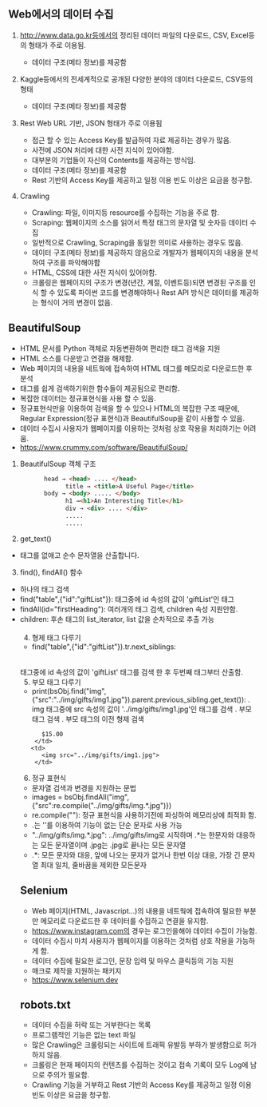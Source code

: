## Web에서의 데이터 수집

1. http://www.data.go.kr등에서의 정리된 데이터 파일의 다운로드, CSV, Excel등의 형태가 주로 이용됨.
   - 데이터 구조(메타 정보)를 제공함

2. Kaggle등에서의 전세계적으로 공개된 다양한 분야의 데이터 다운로드, CSV등의 형태
   - 데이터 구조(메타 정보)를 제공함
   
3. Rest Web URL 기반, JSON 형태가 주로 이용됨
   - 접근 할 수 있는 Access Key를 발급하여 자료 제공하는 경우가 많음.
   - 사전에 JSON 처리에 대한 사전 지식이 있어야함.
   - 대부분의 기업들이 자신의 Contents를 제공하는 방식임.
   - 데이터 구조(메타 정보)를 제공함
   - Rest 기반의 Access Key를 제공하고 일정 이용 빈도 이상은 요금을 청구함.

4. Crawling
   - Crawling: 파일, 이미지등 resource를 수집하는 기능을 주로 함.
   - Scraping: 웹페이지의 소스를 읽어서 특정 태그의 문자열 및 숫자등 데이터 수집
   - 일반적으로 Crawling, Scraping을 동일한 의미로 사용하는 경우도 많음.
   - 데이터 구조(메타 정보)를 제공하지 않음으로 개발자가 웹페이지의 내용을 분석하여 구조를 파악해야함
   - HTML, CSS에 대한 사전 지식이 있어야함.
   - 크롤링은 웹페이지의 구조가 변경(년간, 계절, 이벤트등)되면 변경된 구조를 인식 할 수 있도록
     파이썬 코드를 변경해야하나 Rest API 방식은 데이터를 제공하는 형식이 거의 변경이 없음.
 
 
## BeautifulSoup
- HTML 문서를 Python 객체로 자동변환하여 편리한 태그 검색을 지원
- HTML 소스를 다운받고 연결을 해제함.
- Web 페이지의 내용을 네트웍에 접속하여 HTML 태그를 메모리로 다운로드한 후 분석
- 태그를 쉽게 검색하기위한 함수들이 제공됨으로 편리함.
- 복잡한 데이터는 정규표현식을 사용 할 수 있음.
- 정규표현식만을 이용하여 검색을 할 수 있으나 HTML의 복잡한 구조 때문에,
  Regular Expression(정규 표현식)과 BeautifulSoup을 같이 사용할 수 있음.
- 데이터 수집시 사용자가 웹페이지를 이용하는 것처럼 상호 작용을 처리하기는 어려움.
- https://www.crummy.com/software/BeautifulSoup/
1. BeautifulSoup 객체 구조
``` html → <html> .... </html>
          head → <head> .... </head>
                title → <title>A Useful Page</title>
          body → <body> ..... </body>
                h1 →<h1>An Interesting Title</h1>
                div → <div> .... </div>
                .....
                .....
```
2. get_text()
- 태그를 없애고 순수 문자열을 산출합니다.
  
3. find(), findAll() 함수
- 하나의 태그 검색
- find("table",{"id":"giftList"}): <TABLE> 태그중에 id 속성의 값이 'giftList'인 태그
- findAll(id="firstHeading"): 여러개의 태그 검색, children 속성 지원안함.
- children: 후손 태그의 list_iterator, list 값을 순차적으로 추출 가능 <br><br>
 
4. 형제 태그 다루기
- find("table",{"id":"giftList"}).tr.next_siblings: <table> 태그중에 id 속성의 값이 'giftList' 태그를 검색 한 후
 두번째 <tr>태그부터 산출함.
 
5. 부모 태그 다루기
- print(bsObj.find("img",{"src":"../img/gifts/img1.jpg"}).parent.previous_sibling.get_text()):
  . img 태그중에 src 속성의 값이  '../img/gifts/img1.jpg'인 태그를 검색
  . 부모 태그 검색
  . 부모 태그의 이전 형제 검색
```    <td>
      $15.00
    </td>
   <td>
      <img src="../img/gifts/img1.jpg">
    </td>
``` 
6. 정규 표현식
- 문자열 검색과 변경을 지원하는 문법
- images = bsObj.findAll("img", {"src":re.compile("\.\.\/img\/gifts/img.*\.jpg")})
- re.compile(""): 정규 표현식을 사용하기전에 파싱하여 메모리상에 최적화 함. 
- .는 '\'를 이용하여 기능이 없는 단순 문자로 사용 가능
- "\.\.\/img\/gifts/img.*\.jpg": ../img/gifts/img로 시작하며 .*는 한문자와 대응하는 모든 문자열이며
  \.jpg는 .jpg로 끝나는 모든 문자열
- .*: 모든 문자와 대응, 앞에 나오는 문자가 없거나 한번 이상 대응, 가장 긴 문자열 최대 일치,
     줄바꿈을 제외한 모든문자
  
## Selenium
- Web 페이지(HTML, Javascript...)의 내용을 네트웍에 접속하여 필요한 부분만 메모리로 다운로드한 후
  데이터를 수집하고 연결을 유지함.
- https://www.instagram.com의 경우는 로그인을해야 데이터 수집이 가능함.
- 데이터 수집시 마치 사용자가 웹페이지를 이용하는 것처럼 상호 작용을 가능하게 함. 
- 데이터 수집에 필요한 로그인, 문장 입력 및 마우스 클릭등의 기능 지원
- 매크로 제작을 지원하는 패키지
- https://www.selenium.dev
  
## robots.txt
- 데이터 수집을 허락 또는 거부한다는 목록
- 프로그램적인 기능은 없는 text 파일
- 많은 Crawling은 크롤링되는 사이트에 트래픽 유발등 부하가 발생함으로 허가하지 않음.
- 크롤링은 현재 페이지의 컨텐츠를 수집하는 것이고 접속 기록이 모두 Log에 남으로 주의가 필요함.
- Crawling 기능을 거부하고 Rest 기반의 Access Key를 제공하고 일정 이용 빈도 이상은 요금을 청구함.

